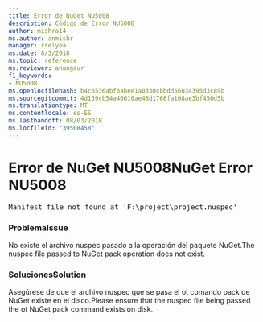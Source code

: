 ```yaml
---
title: Error de NuGet NU5008
description: Código de Error NU5008
author: mishra14
ms.author: anmishr
manager: rrelyea
ms.date: 8/3/2018
ms.topic: reference
ms.reviewer: anangaur
f1_keywords:
- NU5008
ms.openlocfilehash: b4c6536abf6abee1a0330cbbdd56034395d3c89b
ms.sourcegitcommit: 4d139cb54a46616ae48d1768fa108ae3bf450d5b
ms.translationtype: MT
ms.contentlocale: es-ES
ms.lasthandoff: 08/03/2018
ms.locfileid: "39508458"
---
```

# <a name="nuget-error-nu5008"></a><span data-ttu-id="48b1a-103">Error de NuGet NU5008</span><span class="sxs-lookup"><span data-stu-id="48b1a-103">NuGet Error NU5008</span></span>
<pre>Manifest file not found at 'F:\project\project.nuspec'</pre>

### <a name="issue"></a><span data-ttu-id="48b1a-104">Problema</span><span class="sxs-lookup"><span data-stu-id="48b1a-104">Issue</span></span>

<span data-ttu-id="48b1a-105">No existe el archivo nuspec pasado a la operación del paquete NuGet.</span><span class="sxs-lookup"><span data-stu-id="48b1a-105">The nuspec file passed to NuGet pack operation does not exist.</span></span>


### <a name="solution"></a><span data-ttu-id="48b1a-106">Soluciones</span><span class="sxs-lookup"><span data-stu-id="48b1a-106">Solution</span></span>

<span data-ttu-id="48b1a-107">Asegúrese de que el archivo nuspec que se pasa el ot comando pack de NuGet existe en el disco.</span><span class="sxs-lookup"><span data-stu-id="48b1a-107">Please ensure that the nuspec file being passed the ot NuGet pack command exists on disk.</span></span>

